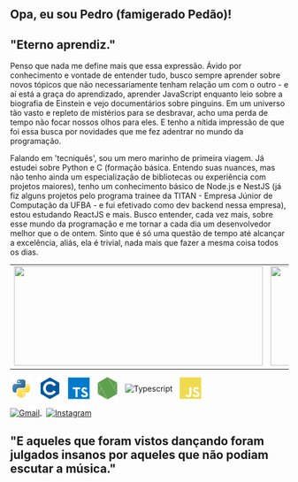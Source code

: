 ## Opa, eu sou Pedro (famigerado Pedão)!

## "Eterno aprendiz."
Penso que nada me define mais que essa expressão. Ávido por conhecimento e vontade de entender tudo, busco sempre aprender sobre novos tópicos que não necessariamente tenham relação um com o outro - e aí está a graça do aprendizado, aprender JavaScript enquanto leio sobre a biografia de Einstein e vejo documentários sobre pinguins. Em um universo tão vasto e repleto de mistérios para se desbravar, acho uma perda de tempo não focar nossos olhos para eles. E tenho a nítida impressão de que foi essa busca por novidades que me fez adentrar no mundo da programação. 

Falando em 'tecniquês', sou um mero marinho de primeira viagem. Já estudei sobre Python e C (formação básica. Entendo suas nuances, mas não tenho ainda um especialização de bibliotecas ou experiência com projetos maiores), tenho um conhecimento básico de Node.js e NestJS (já fiz alguns projetos pelo programa trainee da TITAN - Empresa Júnior de Computação da UFBA - e fui efetivado como dev backend nessa empresa), estou estudando ReactJS e mais. Busco entender, cada vez mais, sobre esse mundo da programação e me tornar a cada dia um desenvolvedor melhor que o de ontem. Sinto que é só uma questão de tempo até alcançar a excelência, aliás, ela é trivial, nada mais que fazer a mesma coisa todos os dias.

<table>
  <tr>
    <td>
      <img 
        src="https://github-readme-stats.vercel.app/api?username=pedrohpmsdev&show_icons=true&theme=dracula" 
        width="450" height="180" 
        style="object-fit: contain;"
      />
    </td>
    <td>
      <img 
        src="https://github-readme-stats.vercel.app/api/top-langs/?username=pedrohpmsdev&layout=compact&theme=dracula" 
        width="450" height="180" 
        style="object-fit: contain;"
      />
    </td>
  </tr>
</table>

<img src="https://raw.githubusercontent.com/devicons/devicon/master/icons/python/python-original.svg" alt="Python" width="40" height="40" style="vertical-align:middle;"/> <img src="https://raw.githubusercontent.com/devicons/devicon/master/icons/c/c-plain.svg" alt="C" width="40" height="40" style="vertical-align:middle; margin-left:8px;"/> <img 
                                                                                                                                                                                                               src="https://raw.githubusercontent.com/devicons/devicon/master/icons/typescript/typescript-plain.svg" alt="Typescript" width="40" height="40" style="vertical-align:middle; margin-left:8px;"/> <img
                                                                                                                                                                                                                                                                                                                                                                                                                 src="https://raw.githubusercontent.com/devicons/devicon/master/icons/nodejs/nodejs-plain.svg" alt="Typescript" width="40" height="40" style="vertical-align:middle; margin-left:8px;"/> <img 
                                                                                                                                                                                                                                                                                                                                                                                                                                                                                                                                                                                                           src="https://raw.githubusercontent.com/devicons/devicon/master/icons/reactjs/reactjs-plain.svg" alt="Typescript" width="40" height="40" style="vertical-align:middle; margin-left:8px;"/> <img  src="https://raw.githubusercontent.com/devicons/devicon/master/icons/javascript/javascript-plain.svg" alt="JavaScript" width="40" height="40" style="vertical-align:middle; margin-left:8px;"/>

<a href="mailto:pedrokhpms@gmail.com" target="_blank">
  <img src="https://img.shields.io/badge/Gmail-D14836?style=for-the-badge&logo=gmail&logoColor=white" alt="Gmail" height="28" style="vertical-align:middle;" />
</a>

<a href="https://www.instagram.com/pedroh.pms/" target="_blank">
  <img src="https://img.shields.io/badge/Instagram-E4405F?style=for-the-badge&logo=instagram&logoColor=white" alt="Instagram" height="28" style="vertical-align:middle; margin-left:8px;" />
</a>


          




## "E aqueles que foram vistos dançando foram julgados insanos por aqueles que não podiam escutar a música."
